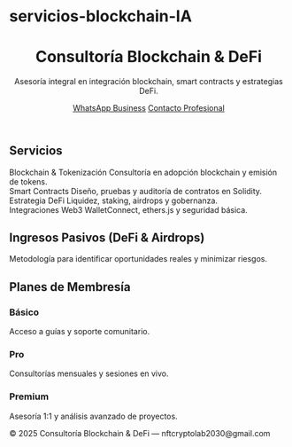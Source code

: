 # servicios-blockchain-IA
<!DOCTYPE html>
<html lang="es">
<head>
  <meta charset="UTF-8" />
  <meta name="viewport" content="width=device-width, initial-scale=1.0" />
  <title>Consultoría Blockchain &amp; DeFi</title>
  <link rel="stylesheet" href="/css/style.css" />
</head>
<body>
  <header>
    <h1>Consultoría Blockchain &amp; DeFi</h1>
    <p>Asesoría integral en integración blockchain, smart contracts y estrategias DeFi.</p>
    <div class="buttons">
      <a href="https://wa.me/573104106551" target="_blank" class="btn btn-whatsapp">WhatsApp Business</a>
      <a href="mailto:nftcryptolab2030@gmail.com" class="btn btn-contact">Contacto Profesional</a>
    </div>
  </header>

  <section id="servicios">
    <h2>Servicios</h2>
    <div class="services">
      <div class="service-box">
        <span class="highlight">Blockchain &amp; Tokenización</span>
        Consultoría en adopción blockchain y emisión de tokens.
      </div>
      <div class="service-box">
        <span class="highlight">Smart Contracts</span>
        Diseño, pruebas y auditoría de contratos en Solidity.
      </div>
      <div class="service-box">
        <span class="highlight">Estrategia DeFi</span>
        Liquidez, staking, airdrops y gobernanza.
      </div>
      <div class="service-box">
        <span class="highlight">Integraciones Web3</span>
        WalletConnect, ethers.js y seguridad básica.
      </div>
    </div>
  </section>

  <section id="ingresos">
    <h2>Ingresos Pasivos (DeFi &amp; Airdrops)</h2>
    <p>Metodología para identificar oportunidades reales y minimizar riesgos.</p>
  </section>

  <section id="comunidad">
    <h2>Planes de Membresía</h2>
    <div class="plans">
      <div class="plan">
        <h3>Básico</h3>
        <p>Acceso a guías y soporte comunitario.</p>
      </div>
      <div class="plan">
        <h3>Pro</h3>
        <p>Consultorías mensuales y sesiones en vivo.</p>
      </div>
      <div class="plan">
        <h3>Premium</h3>
        <p>Asesoría 1:1 y análisis avanzado de proyectos.</p>
      </div>
    </div>
  </section>

  <footer>
    © 2025 Consultoría Blockchain &amp; DeFi — nftcryptolab2030@gmail.com





